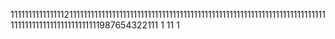 11111111111111121111111111111111111111111111111111111111111111111111111111111111111111111111111111111111111111111987654322111
1
11
1
